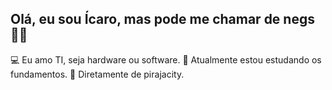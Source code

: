 ## Olá, eu sou Ícaro, mas pode me chamar de negs 🤙🏿

💻 Eu amo TI, seja hardware ou software.
🧠 Atualmente estou estudando os fundamentos.
🌴 Diretamente de pirajacity.
#

